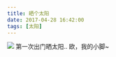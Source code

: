 ```yaml
---
title: 晒个太阳
date: 2017-04-28 16:42:00
tags: [太阳]
---
```

![](http://images.dsphoebe.com/panda-first-outside-20170428.jpg)
第一次出门晒太阳.. 欧，我的小脚~